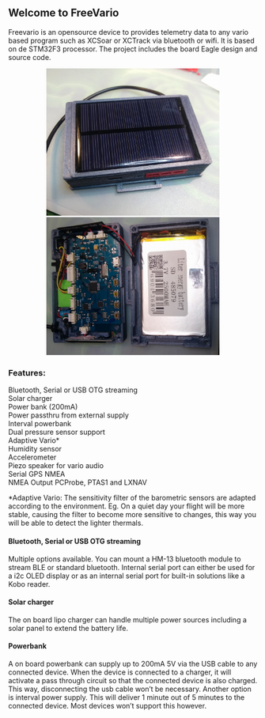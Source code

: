 ## Welcome to FreeVario

Freevario is an opensource device to provides telemetry data to any vario based program such as XCSoar or XCTrack via bluetooth or wifi. It is based on de STM32F3 processor. The project includes the board Eagle design and source code.
<p align="center">
  <img src="Doc/freevario.png" width="350"/>
  <img src="Doc/freevarioinside.png" width="350"/>
</p>

### Features:

Bluetooth, Serial or USB OTG streaming<br>
Solar charger <br>
Power bank (200mA) <br>
Power passthru from external supply <br>
Interval powerbank<br>
Dual pressure sensor support <br>
Adaptive Vario* <br>
Humidity sensor <br>
Accelerometer<br>
Piezo speaker for vario audio <br>
Serial GPS NMEA <br>
NMEA Output PCProbe, PTAS1 and LXNAV<br>

*Adaptive Vario: The sensitivity filter of the barometric sensors are adapted according to the environment. Eg. On a quiet day your flight will be more stable, causing the filter to become more sensitive to changes, this way you will be able to detect the lighter thermals.



#### Bluetooth, Serial or USB OTG streaming

Multiple options available. You can mount a HM-13 bluetooth module to stream BLE or standard bluetooth. Internal serial port can either be used for a i2c OLED display or as an internal serial port for built-in solutions like a Kobo reader.

#### Solar charger

The on board lipo charger can handle multiple power sources including a solar panel to extend the battery life.

#### Powerbank

A on board powerbank can supply up to 200mA 5V via the USB cable to any connected device. When the device is connected to a charger, it will activate a pass through circuit so that the connected device is also charged. This way, disconnecting the usb cable won’t be necessary.
Another option is interval power supply. This will deliver 1 minute out of 5 minutes to the connected device. Most devices won’t support this however.
